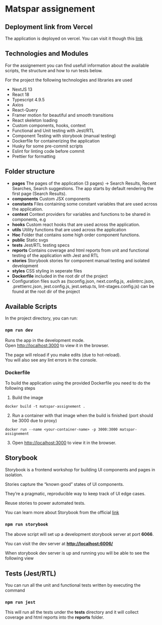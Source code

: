 # Matspar assignement

## Deployment link from Vercel

The application is deployed on vercel. You can visit it though this [link](https://matsar-assginement-zbfj-git-deployment-mastrangelis.vercel.app/search-results)

## Technologies and Modules

For the assignement you can find usefull information about the available scripts, the structure and how to run tests below.

For the project the following technologies and libraries are used

- NextJS 13
- React 18
- Typescript 4.9.5
- Axios
- React-Query
- Framer motion for beautiful and smooth transitions
- React skeleton loading
- Custom components, hooks, context
- Functional and Unit testing with Jest/RTL
- Component Testing with storybook (manual testing)
- Dockerfile for containerizing the application
- Husky for some pre-commit scripts
- Eslint for linting code before commit
- Prettier for formatting

## Folder structure

- **pages** The pages of the application (3 pages) -> Search Results, Recent Searches, Search suggestions. The app starts by default rendering the first page (Search Results).
- **components** Custom JSX components
- **constants** Files containing some constant variables that are used across the application.
- **context** Context providers for variables and functions to be shared in components, e.g <SearchContext>
- **hooks**  Custom react hooks that are used across the application.
- **utils** Utility functions that are used across the application
- **Hoc** Folder that contains some high order component functions.
- **public** Static svgs
- ****tests**** Jest/RTL testing specs
- **reports** Contains coverage and html reports from unit and functional testing of the application with Jest and RTL
- **stories** Storybook stories for component manual testing and isolated development
- **styles** CSS styling in seperate files
- **Dockerfile** included in the root dir of the project
- Configuration files such as (tsconfig.json, next.config.js, .eslintrrc.json, .prettierrc.json, jest.config.js, jest.setup.ts, lint-stages.config.js) can be found at the root dir of the project

## Available Scripts

In the project directory, you can run:

### `npm run dev`

Runs the app in the development mode.\
Open [http://localhost:3000](http://localhost:3000) to view it in the browser.

The page will reload if you make edits (due to hot-reload).\
You will also see any lint errors in the console.

### Dockerfile

To build the application using the provided Dockerfile you need to do the following steps

1. Build the image

```
docker build -t matspar-assignement .
```

2. Run a container with that image when the build is finished (port should be 3000 due to proxy)

```
docker run --name <your-container-name> -p 3000:3000 matspar-assignement
```

3. Open <http://localhost:3000> to view it in the browser.

## Storybook

Storybook is a frontend workshop for building UI components and pages in isolation.

Stories capture the “known good” states of UI components.

They’re a pragmatic, reproducible way to keep track of UI edge cases.

Reuse stories to power automated tests.

You can learn more about Storybook from the official [link](https://storybook.js.org/)

### `npm run storybook`

The above script will set up a development storybook server at port **6066**.

You can visit the dev server at **<http://localhost:6006/>**

When storybook dev server is up and running you will be able to see the following view

## Tests (Jest/RTL)

You can run all the unit and functional tests written by executing the command

### `npm run jest`

This will run all the tests under the ****tests**** directory and it will collect coverage and html reports into the **reports** folder.
